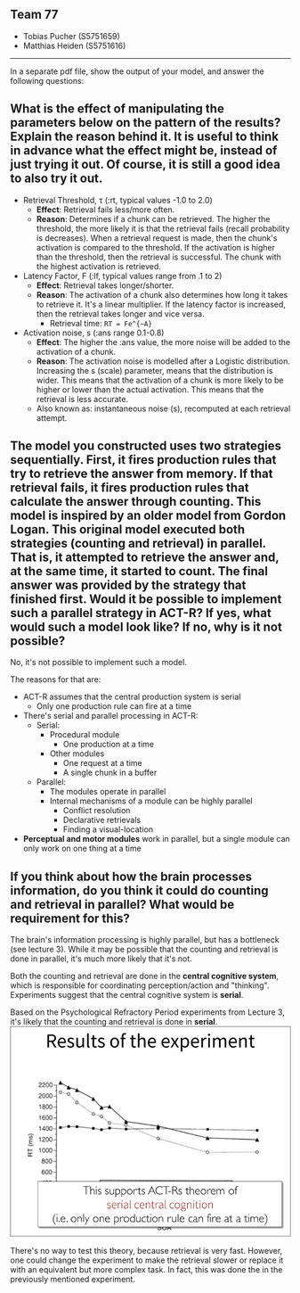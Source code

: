 ## Team 77
- Tobias Pucher (S5751659)
- Matthias Heiden (S5751616)

---

In a separate pdf file, show the output of your model, and answer the following questions:

## What is the effect of manipulating the parameters below on the pattern of the results? Explain the reason behind it. It is useful to think in advance what the effect might be, instead of just trying it out. Of course, it is still a good idea to also try it out.

- Retrieval Threshold, τ (:rt, typical values -1.0 to 2.0)
  - **Effect**: Retrieval fails less/more often. 
  - **Reason**: Determines if a chunk can be retrieved. The higher the threshold, the more likely it is that the retrieval fails (recall probability is decreases). When a retrieval request is made, then the chunk's activation is compared to the threshold. If the activation is higher than the threshold, then the retrieval is successful. The chunk with the highest activation is retrieved.
- Latency Factor, F (:lf, typical values range from .1 to 2) 
  - **Effect**: Retrieval takes longer/shorter.
  - **Reason**: The activation of a chunk also determines how long it takes to retrieve it. It's a linear multiplier. If the latency factor is increased, then the retrieval takes longer and vice versa.
    - Retrieval time: `RT = Fe^{−A}`
- Activation noise, s (:ans  range 0.1-0.8)
  - **Effect**: The higher the :ans value, the more noise will be added to the activation of a chunk.
  - **Reason**: The activation noise is modelled after a Logistic distribution. Increasing the s (scale) parameter, means that the distribution is wider. This means that the activation of a chunk is more likely to be higher or lower than the actual activation. This means that the retrieval is less accurate.
  - Also known as: instantaneous noise (s), recomputed at each retrieval attempt.

## The model you constructed uses two strategies sequentially. First, it fires production rules that try to retrieve the answer from memory. If that retrieval fails, it fires production rules that calculate the answer through counting. This model is inspired by an older model from Gordon Logan. This original model executed both strategies (counting and retrieval) in parallel. That is, it attempted to retrieve the answer and, at the same time, it started to count. The final answer was provided by the strategy that finished first. Would it be possible to implement such a parallel strategy in ACT-R? If yes, what would such a model look like? If no, why is it not possible?

No, it's not possible to implement such a model.

The reasons for that are: 
- ACT-R assumes that the central production system is serial
  - Only one production rule can fire at a time
- There's serial and parallel processing in ACT-R:
  - Serial: 
    - Procedural module
      - One production at a time
    - Other modules
      - One request at a time
      - A single chunk in a buffer
  - Parallel: 
    - The modules operate in parallel
    - Internal mechanisms of a module can be highly parallel
      - Conflict resolution
      - Declarative retrievals
      - Finding a visual-location
- **Perceptual and motor modules** work in parallel, but a single module can only work on one thing at a time

## If you think about how the brain processes information, do you think it could do counting and retrieval in parallel? What would be requirement for this?

The brain's information processing is highly parallel, but has a bottleneck (see lecture 3). While it may be possible that the counting and retrieval is done in parallel, it's much more likely that it's not. 

Both the counting and retrieval are done in the **central cognitive system**, which is responsible for coordinating perception/action and "thinking". Experiments suggest that the central cognitive system is **serial**.

Based on the Psychological Refractory Period experiments from Lecture 3, it's likely that the counting and retrieval is done in **serial**.
![](image.png)

There's no way to test this theory, because retrieval is very fast. However, one could change the experiment to make the retrieval slower or replace it with an equivalent but more complex task. In fact, this was done the in the previously mentioned experiment.

